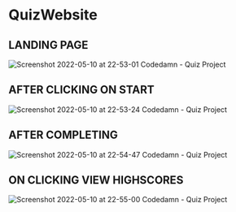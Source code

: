 # QuizWebsite

## LANDING PAGE
![Screenshot 2022-05-10 at 22-53-01 Codedamn - Quiz Project](https://user-images.githubusercontent.com/88764872/167687939-d78a0cbb-9b04-44e0-9104-278e3abe0973.png)

## AFTER CLICKING ON START
![Screenshot 2022-05-10 at 22-53-24 Codedamn - Quiz Project](https://user-images.githubusercontent.com/88764872/167688048-374b119c-dce8-4cc5-ac9b-b0b2f65cf864.png)

## AFTER COMPLETING

![Screenshot 2022-05-10 at 22-54-47 Codedamn - Quiz Project](https://user-images.githubusercontent.com/88764872/167688216-20bc24c3-85d8-4b80-99f9-96327e9d0852.png)

## ON CLICKING VIEW HIGHSCORES
![Screenshot 2022-05-10 at 22-55-00 Codedamn - Quiz Project](https://user-images.githubusercontent.com/88764872/167688329-99451f70-d2af-41d0-8b75-5b731168016a.png)
